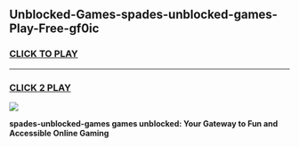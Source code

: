 
## Unblocked-Games-spades-unblocked-games-Play-Free-gf0ic
<h3>
<a href="https://premium76.site?title=spades-unblocked-games&ref=19M">CLICK TO PLAY</a></h3>
<hr>

<h3>
<a href="https://premium76.site?title=spades-unblocked-games&ref=19M">CLICK 2 PLAY</a>
  
</h3>

<a href="https://premium76.site?title=spades-unblocked-games&ref=19M"><img src="https://clearcache.store/games.png"></a>


**spades-unblocked-games games unblocked: Your Gateway to Fun and Accessible Online Gaming**
